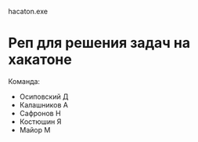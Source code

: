 hacaton.exe
# Реп для решения задач на хакатоне
Команда:
* Осиповский Д
* Калашников А
* Сафронов Н
* Костюшин Я
* Майор М